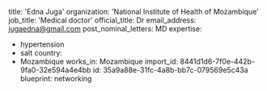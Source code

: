 title: 'Edna Juga'
organization: 'National Institute of Health of Mozambique'
job_title: 'Medical doctor'
official_title: Dr
email_address: jugaedna@gmail.com
post_nominal_letters: MD
expertise:
  - hypertension
  - salt
country:
  - Mozambique
works_in: Mozambique
import_id: 8441d1d6-7f0e-442b-9fa0-32e594a4e4bb
id: 35a9a88e-31fc-4a8b-bb7c-079569e5c43a
blueprint: networking
